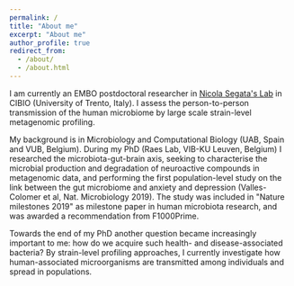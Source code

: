 ```yaml
---
permalink: /
title: "About me"
excerpt: "About me"
author_profile: true
redirect_from: 
  - /about/
  - /about.html
---
```


I am currently an EMBO postdoctoral researcher in [Nicola Segata's Lab](http://segatalab.cibio.unitn.it/) in CIBIO (University of Trento, Italy). I assess the person-to-person transmission of the human microbiome by large scale strain-level metagenomic profiling.

My background is in Microbiology and Computational Biology (UAB, Spain and VUB, Belgium). During my PhD (Raes Lab, VIB-KU Leuven, Belgium) I researched the microbiota-gut-brain axis, seeking to characterise the microbial production and degradation of neuroactive compounds in metagenomic data, and performing the first population-level study on the link between the gut microbiome and anxiety and depression (Valles-Colomer et al, Nat. Microbiology 2019). The study was included in "Nature milestones 2019" as milestone paper in human microbiota research, and was awarded a recommendation from F1000Prime.

Towards the end of my PhD another question became increasingly important to me: how do we acquire such health- and disease-associated bacteria? By strain-level profiling approaches, I currently investigate how human-associated microorganisms are transmitted among individuals and spread in populations.


